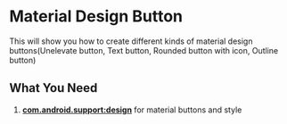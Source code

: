 # Material Design Button
This will show you how to create different kinds of material design buttons(Unelevate button, Text button, Rounded button with icon, Outline button)

## What You Need
1. [**com.android.support:design**](https://github.com/codepath/android_guides/wiki/Design-Support-Library) for material buttons and style
